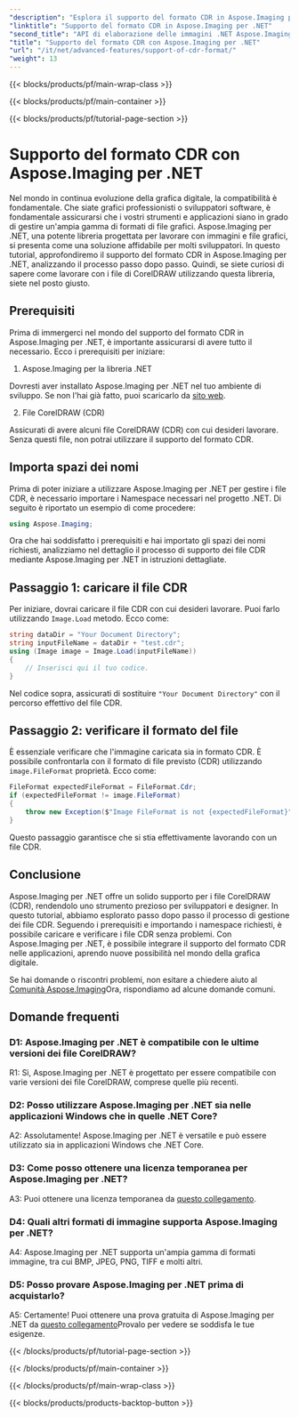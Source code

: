 ```yaml
---
"description": "Esplora il supporto del formato CDR in Aspose.Imaging per .NET. Guida passo passo per caricare e verificare i file CorelDRAW. Perfetto per sviluppatori e designer."
"linktitle": "Supporto del formato CDR in Aspose.Imaging per .NET"
"second_title": "API di elaborazione delle immagini .NET Aspose.Imaging"
"title": "Supporto del formato CDR con Aspose.Imaging per .NET"
"url": "/it/net/advanced-features/support-of-cdr-format/"
"weight": 13
---
```


{{< blocks/products/pf/main-wrap-class >}}

{{< blocks/products/pf/main-container >}}

{{< blocks/products/pf/tutorial-page-section >}}

# Supporto del formato CDR con Aspose.Imaging per .NET

Nel mondo in continua evoluzione della grafica digitale, la compatibilità è fondamentale. Che siate grafici professionisti o sviluppatori software, è fondamentale assicurarsi che i vostri strumenti e applicazioni siano in grado di gestire un'ampia gamma di formati di file grafici. Aspose.Imaging per .NET, una potente libreria progettata per lavorare con immagini e file grafici, si presenta come una soluzione affidabile per molti sviluppatori. In questo tutorial, approfondiremo il supporto del formato CDR in Aspose.Imaging per .NET, analizzando il processo passo dopo passo. Quindi, se siete curiosi di sapere come lavorare con i file di CorelDRAW utilizzando questa libreria, siete nel posto giusto.

## Prerequisiti

Prima di immergerci nel mondo del supporto del formato CDR in Aspose.Imaging per .NET, è importante assicurarsi di avere tutto il necessario. Ecco i prerequisiti per iniziare:

1. Aspose.Imaging per la libreria .NET

Dovresti aver installato Aspose.Imaging per .NET nel tuo ambiente di sviluppo. Se non l'hai già fatto, puoi scaricarlo da [sito web](https://releases.aspose.com/imaging/net/).

2. File CorelDRAW (CDR)

Assicurati di avere alcuni file CorelDRAW (CDR) con cui desideri lavorare. Senza questi file, non potrai utilizzare il supporto del formato CDR.

## Importa spazi dei nomi

Prima di poter iniziare a utilizzare Aspose.Imaging per .NET per gestire i file CDR, è necessario importare i Namespace necessari nel progetto .NET. Di seguito è riportato un esempio di come procedere:

```csharp
using Aspose.Imaging;
```

Ora che hai soddisfatto i prerequisiti e hai importato gli spazi dei nomi richiesti, analizziamo nel dettaglio il processo di supporto dei file CDR mediante Aspose.Imaging per .NET in istruzioni dettagliate.

## Passaggio 1: caricare il file CDR

Per iniziare, dovrai caricare il file CDR con cui desideri lavorare. Puoi farlo utilizzando `Image.Load` metodo. Ecco come:

```csharp
string dataDir = "Your Document Directory";
string inputFileName = dataDir + "test.cdr";
using (Image image = Image.Load(inputFileName))
{
    // Inserisci qui il tuo codice.
}
```

Nel codice sopra, assicurati di sostituire `"Your Document Directory"` con il percorso effettivo del file CDR.

## Passaggio 2: verificare il formato del file

È essenziale verificare che l'immagine caricata sia in formato CDR. È possibile confrontarla con il formato di file previsto (CDR) utilizzando `image.FileFormat` proprietà. Ecco come:

```csharp
FileFormat expectedFileFormat = FileFormat.Cdr;
if (expectedFileFormat != image.FileFormat)
{
    throw new Exception($"Image FileFormat is not {expectedFileFormat}");
}
```

Questo passaggio garantisce che si stia effettivamente lavorando con un file CDR.

## Conclusione

Aspose.Imaging per .NET offre un solido supporto per i file CorelDRAW (CDR), rendendolo uno strumento prezioso per sviluppatori e designer. In questo tutorial, abbiamo esplorato passo dopo passo il processo di gestione dei file CDR. Seguendo i prerequisiti e importando i namespace richiesti, è possibile caricare e verificare i file CDR senza problemi. Con Aspose.Imaging per .NET, è possibile integrare il supporto del formato CDR nelle applicazioni, aprendo nuove possibilità nel mondo della grafica digitale.

Se hai domande o riscontri problemi, non esitare a chiedere aiuto al [Comunità Aspose.Imaging](https://forum.aspose.com/)Ora, rispondiamo ad alcune domande comuni.

## Domande frequenti

### D1: Aspose.Imaging per .NET è compatibile con le ultime versioni dei file CorelDRAW?

R1: Sì, Aspose.Imaging per .NET è progettato per essere compatibile con varie versioni dei file CorelDRAW, comprese quelle più recenti.

### D2: Posso utilizzare Aspose.Imaging per .NET sia nelle applicazioni Windows che in quelle .NET Core?

A2: Assolutamente! Aspose.Imaging per .NET è versatile e può essere utilizzato sia in applicazioni Windows che .NET Core.

### D3: Come posso ottenere una licenza temporanea per Aspose.Imaging per .NET?

A3: Puoi ottenere una licenza temporanea da [questo collegamento](https://purchase.aspose.com/temporary-license/).

### D4: Quali altri formati di immagine supporta Aspose.Imaging per .NET?

A4: Aspose.Imaging per .NET supporta un'ampia gamma di formati immagine, tra cui BMP, JPEG, PNG, TIFF e molti altri.

### D5: Posso provare Aspose.Imaging per .NET prima di acquistarlo?

A5: Certamente! Puoi ottenere una prova gratuita di Aspose.Imaging per .NET da [questo collegamento](https://releases.aspose.com/)Provalo per vedere se soddisfa le tue esigenze.

{{< /blocks/products/pf/tutorial-page-section >}}

{{< /blocks/products/pf/main-container >}}

{{< /blocks/products/pf/main-wrap-class >}}

{{< blocks/products/products-backtop-button >}}